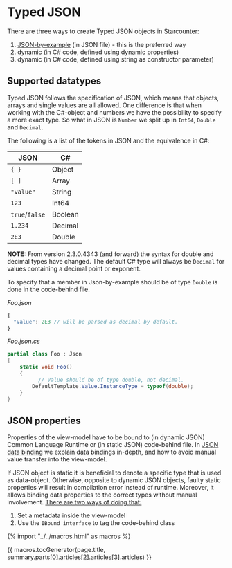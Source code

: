 # Typed JSON

There are three ways to create Typed JSON objects in Starcounter:

1. [JSON-by-example](/guides/typed-json/json-by-example) (in JSON file) - this is the preferred way
2. dynamic (in C# code, defined using dynamic properties)
3. dynamic (in C# code, defined using string as constructor parameter)

## Supported datatypes

Typed JSON follows the specification of JSON, which means that objects, arrays and single values are all allowed. One difference is that when working with the C#-object and numbers we have the possibility to specify a more exact type. So what in JSON is `Number` we split up in `Int64`, `Double` and `Decimal`.

The following is a list of the tokens in JSON and the equivalence in C#:

| JSON | C# |
|----------------|---------|
| `{ }` | Object |
| `[ ]` | Array |
| `"value"` | String |
| `123` | Int64 |
| `true`/`false` | Boolean |
| `1.234` | Decimal |
| `2E3` | Double |

**NOTE:** From version 2.3.0.4343 (and forward) the syntax for double and decimal types have changed. The default C# type will always be `Decimal` for values containing a decimal point or exponent.

To specify that a member in Json-by-example should be of type `Double` is done in the code-behind file.

*Foo.json*
```javascript
{
  "Value": 2E3 // will be parsed as decimal by default.
}
```

*Foo.json.cs*
```csharp
partial class Foo : Json
{
    static void Foo()
    {
    	  // Value should be of type double, not decimal.
        DefaultTemplate.Value.InstanceType = typeof(double);
    }
}
```

## JSON properties

Properties of the view-model have to be bound to (in dynamic JSON) Common Language Runtime or (in static JSON) code-behind file. In <a href="/guides/typed-json/json-data-bindings">JSON data binding</a> we explain data bindings in-depth, and how to avoid manual value transfer into the view-model.

If JSON object is static it is beneficial to denote a specific type that is used as data-object. Otherwise, opposite to dynamic JSON objects, faulty static properties will result in compilation error instead of runtime. Moreover, it allows binding data properties to the correct types without manual involvement.
<a href="/guides/typed-json/json-data-binding">There are two ways of doing that:</a>

1. Set a metadata inside the view-model
2. Use the <code>IBound interface</code> to tag the code-behind class

{% import "../../macros.html" as macros %}

{{ macros.tocGenerator(page.title, summary.parts[0].articles[2].articles[3].articles) }}
